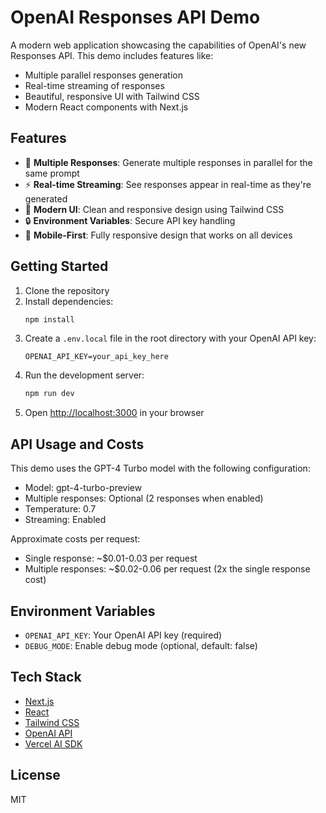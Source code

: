 # OpenAI Responses API Demo

A modern web application showcasing the capabilities of OpenAI's new Responses API. This demo includes features like:

- Multiple parallel responses generation
- Real-time streaming of responses
- Beautiful, responsive UI with Tailwind CSS
- Modern React components with Next.js

## Features

- 🚀 **Multiple Responses**: Generate multiple responses in parallel for the same prompt
- ⚡ **Real-time Streaming**: See responses appear in real-time as they're generated
- 🎨 **Modern UI**: Clean and responsive design using Tailwind CSS
- 🔒 **Environment Variables**: Secure API key handling
- 📱 **Mobile-First**: Fully responsive design that works on all devices

## Getting Started

1. Clone the repository
2. Install dependencies:
   ```bash
   npm install
   ```
3. Create a `.env.local` file in the root directory with your OpenAI API key:
   ```
   OPENAI_API_KEY=your_api_key_here
   ```
4. Run the development server:
   ```bash
   npm run dev
   ```
5. Open [http://localhost:3000](http://localhost:3000) in your browser

## API Usage and Costs

This demo uses the GPT-4 Turbo model with the following configuration:
- Model: gpt-4-turbo-preview
- Multiple responses: Optional (2 responses when enabled)
- Temperature: 0.7
- Streaming: Enabled

Approximate costs per request:
- Single response: ~$0.01-0.03 per request
- Multiple responses: ~$0.02-0.06 per request (2x the single response cost)

## Environment Variables

- `OPENAI_API_KEY`: Your OpenAI API key (required)
- `DEBUG_MODE`: Enable debug mode (optional, default: false)

## Tech Stack

- [Next.js](https://nextjs.org/)
- [React](https://reactjs.org/)
- [Tailwind CSS](https://tailwindcss.com/)
- [OpenAI API](https://platform.openai.com/docs/api-reference)
- [Vercel AI SDK](https://sdk.vercel.ai/docs)

## License

MIT
